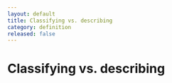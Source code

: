 ```yaml
---
layout: default
title: Classifying vs. describing
category: definition
released: false
---
```


# Classifying vs. describing


